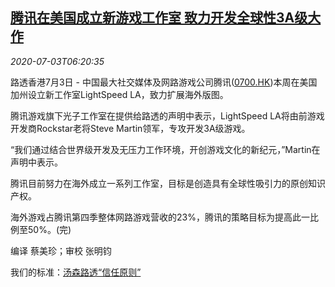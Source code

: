 <!--1593759252000-->
[腾讯在美国成立新游戏工作室 致力开发全球性3A级大作](https://cn.reuters.com/article/tencent-usa-game-studio-0703-fri-idCNKBS2440LS)
------

<div><i>2020-07-03T06:20:35</i></div><div class="StandardArticleBody_body"><p>路透香港7月3日 - 中国最大社交媒体及网路游戏公司腾讯(<span id="symbol_0700.HK_0"><a href="//www.reuters.com/companies/0700.HK">0700.HK</a></span>)本周在美国加州设立新工作室LightSpeed LA，致力扩展海外版图。 </p><p>腾讯游戏旗下光子工作室在提供给路透的声明中表示，LightSpeed LA将由前游戏开发商Rockstar老将Steve Martin领军，专攻开发3A级游戏。 </p><p>“我们通过结合世界级开发及无压力工作环境，开创游戏文化的新纪元，”Martin在声明中表示。 </p><p>腾讯目前努力在海外成立一系列工作室，目标是创造具有全球性吸引力的原创知识产权。 </p><p>海外游戏占腾讯第四季整体网路游戏营收的23%，腾讯的策略目标为提高此一比例至50%。(完) </p><div class="Attribution_container"><div class="Attribution_attribution"><p class="Attribution_content">编译 蔡美珍；审校 张明钧 </p></div></div><div class="StandardArticleBody_trustBadgeContainer"><span class="StandardArticleBody_trustBadgeTitle">我们的标准：</span><span class="trustBadgeUrl"><a href="https://www.thomsonreuters.cn/content/dam/openweb/documents/pdf/china/brochures/about-us-1.pdf">汤森路透“信任原则”</a></span></div></div>
